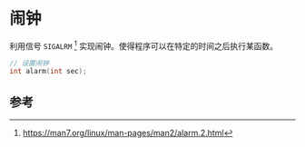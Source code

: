 # 闹钟

利用信号 `SIGALRM` [^alarm] 实现闹钟。使得程序可以在特定的时间之后执行某函数。

```c++
// 设置闹钟
int alarm(int sec);
```

## 参考

[^alarm]: <https://man7.org/linux/man-pages/man2/alarm.2.html>
